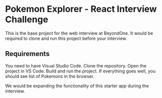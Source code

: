 # Pokemon Explorer - React Interview Challenge
This is the base project for the web interview at BeyondOne. It would be required to clone and run this project before your interview.

## Requirements
You need to have Visual Studio Code. Clone the repository. Open the project in VS Code. Build and run the project. If everything goes well, you should see list of Pokemons in the browser.

We would be expanding the functionality of this starter app during the interview.

